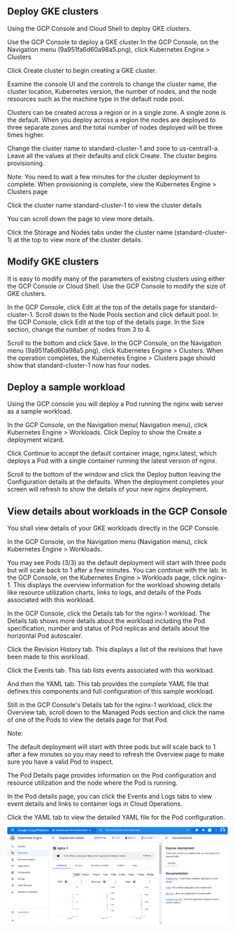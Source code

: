 ## Deploy GKE clusters
Using the GCP Console and Cloud Shell to deploy GKE clusters.

Use the GCP Console to deploy a GKE cluster
In the GCP Console, on the Navigation menu (9a951fa6d60a98a5.png), click Kubernetes Engine > Clusters

Click Create cluster to begin creating a GKE cluster.

Examine the console UI and the controls to change the cluster name, the cluster location, Kubernetes version, the number of nodes, and the node resources such as the machine type in the default node pool.

Clusters can be created across a region or in a single zone. A single zone is the default. When you deploy across a region the nodes are deployed to three separate zones and the total number of nodes deployed will be three times higher.

Change the cluster name to standard-cluster-1 and zone to us-central1-a. Leave all the values at their defaults and click Create.
The cluster begins provisioning.

Note: You need to wait a few minutes for the cluster deployment to complete.
When provisioning is complete, view the Kubernetes Engine > Clusters page 


Click the cluster name standard-cluster-1 to view the cluster details

You can scroll down the page to view more details.

Click the Storage and Nodes tabs under the cluster name (standard-cluster-1) at the top to view more of the cluster details.

## Modify GKE clusters
It is easy to modify many of the parameters of existing clusters using either the GCP Console or Cloud Shell. Use the GCP Console to modify the size of GKE clusters.

In the GCP Console, click Edit at the top of the details page for standard-cluster-1.
Scroll down to the Node Pools section and click default pool.
In the GCP Console, click Edit at the top of the details page.
In the Size section, change the number of nodes from 3 to 4.

Scroll to the bottom and click Save.
In the GCP Console, on the Navigation menu (9a951fa6d60a98a5.png), click Kubernetes Engine > Clusters.
When the operation completes, the Kubernetes Engine > Clusters page should show that standard-cluster-1 now has four nodes.


## Deploy a sample workload
Using the GCP console you will deploy a Pod running the nginx web server as a sample workload.

In the GCP Console, on the Navigation menu( Navigation menu), click Kubernetes Engine > Workloads.
Click Deploy to show the Create a deployment wizard.

Click Continue to accept the default container image, nginx.latest, which deploys a Pod with a single container running the latest version of nginx.

Scroll to the bottom of the window and click the Deploy button leaving the Configuration details at the defaults.
When the deployment completes your screen will refresh to show the details of your new nginx deployment.


## View details about workloads in the GCP Console
You shall view details of your GKE workloads directly in the GCP Console.

In the GCP Console, on the Navigation menu (Navigation menu), click Kubernetes Engine > Workloads.

You may see Pods (3/3) as the default deployment will start with three pods but will scale back to 1 after a few minutes. You can continue with the lab.
In the GCP Console, on the Kubernetes Engine > Workloads page, click nginx-1.
This displays the overview information for the workload showing details like resource utilization charts, links to logs, and details of the Pods associated with this workload.


In the GCP Console, click the Details tab for the nginx-1 workload. The Details tab shows more details about the workload including the Pod specification, number and status of Pod replicas and details about the horizontal Pod autoscaler.

Click the Revision History tab. This displays a list of the revisions that have been made to this workload.

Click the Events tab. This tab lists events associated with this workload.

And then the YAML tab. This tab provides the complete YAML file that defines this components and full configuration of this sample workload.

Still in the GCP Console's Details tab for the nginx-1 workload, click the Overview tab, scroll down to the Managed Pods section and click the name of one of the Pods to view the details page for that Pod.

Note:

The default deployment will start with three pods but will scale back to 1 after a few minutes so you may need to refresh the Overview page to make sure you have a valid Pod to inspect.

The Pod Details page provides information on the Pod configuration and resource utilization and the node where the Pod is running.

In the Pod details page, you can click the Events and Logs tabs to view event details and links to container logs in Cloud Operations.



Click the YAML tab to view the detailed YAML file for the Pod configuration.


![Image of DeployGKE](https://github.com/IamVigneshC/Architecting-with-Google-Kubernetes-Engine-/blob/main/Deploy%20GKE/DeployGKE.PNG)
